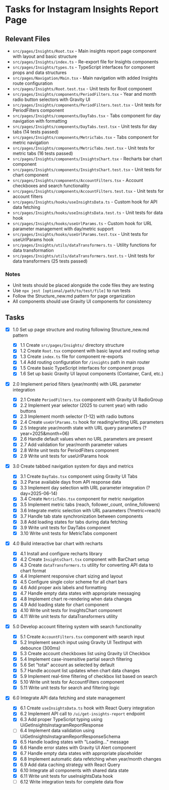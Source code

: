 # Tasks for Instagram Insights Report Page

## Relevant Files

- `src/pages/Insights/Root.tsx` - Main insights report page component with layout and basic structure
- `src/pages/Insights/index.ts` - Re-export file for Insights components
- `src/pages/Insights/types.ts` - TypeScript interfaces for component props and data structures
- `src/pages/Navigation/Main.tsx` - Main navigation with added Insights route configuration
- `src/pages/Insights/Root.test.tsx` - Unit tests for Root component
- `src/pages/Insights/components/PeriodFilters.tsx` - Year and month radio button selectors with Gravity UI
- `src/pages/Insights/components/PeriodFilters.test.tsx` - Unit tests for PeriodFilters component
- `src/pages/Insights/components/DayTabs.tsx` - Tabs component for day navigation with formatting
- `src/pages/Insights/components/DayTabs.test.tsx` - Unit tests for day tabs (14 tests passed)
- `src/pages/Insights/components/MetricTabs.tsx` - Tabs component for metric navigation
- `src/pages/Insights/components/MetricTabs.test.tsx` - Unit tests for metric tabs (16 tests passed)
- `src/pages/Insights/components/InsightsChart.tsx` - Recharts bar chart component
- `src/pages/Insights/components/InsightsChart.test.tsx` - Unit tests for chart component
- `src/pages/Insights/components/AccountFilters.tsx` - Account checkboxes and search functionality
- `src/pages/Insights/components/AccountFilters.test.tsx` - Unit tests for account filters
- `src/pages/Insights/hooks/useInsightsData.ts` - Custom hook for API data fetching
- `src/pages/Insights/hooks/useInsightsData.test.ts` - Unit tests for data hook
- `src/pages/Insights/hooks/useUrlParams.ts` - Custom hook for URL parameter management with day/metric support
- `src/pages/Insights/hooks/useUrlParams.test.tsx` - Unit tests for useUrlParams hook
- `src/pages/Insights/utils/dataTransformers.ts` - Utility functions for data transformation
- `src/pages/Insights/utils/dataTransformers.test.ts` - Unit tests for data transformers (25 tests passed)

### Notes

- Unit tests should be placed alongside the code files they are testing
- Use `npx jest [optional/path/to/test/file]` to run tests
- Follow the Structure_new.md pattern for page organization
- All components should use Gravity UI components for consistency

## Tasks

- [x] 1.0 Set up page structure and routing following Structure_new.md pattern

  - [x] 1.1 Create `src/pages/Insights/` directory structure
  - [x] 1.2 Create `Root.tsx` component with basic layout and routing setup
  - [x] 1.3 Create `index.ts` file for component re-exports
  - [x] 1.4 Add routing configuration for `/insights` path in main router
  - [x] 1.5 Create basic TypeScript interfaces for component props
  - [x] 1.6 Set up basic Gravity UI layout components (Container, Card, etc.)

- [x] 2.0 Implement period filters (year/month) with URL parameter integration

  - [x] 2.1 Create `PeriodFilters.tsx` component with Gravity UI RadioGroup
  - [x] 2.2 Implement year selector (2025 to current year) with radio buttons
  - [x] 2.3 Implement month selector (1-12) with radio buttons
  - [x] 2.4 Create `useUrlParams.ts` hook for reading/writing URL parameters
  - [x] 2.5 Integrate year/month state with URL query parameters (?year=2025&month=06)
  - [x] 2.6 Handle default values when no URL parameters are present
  - [x] 2.7 Add validation for year/month parameter values
  - [x] 2.8 Write unit tests for PeriodFilters component
  - [x] 2.9 Write unit tests for useUrlParams hook

- [x] 3.0 Create tabbed navigation system for days and metrics

  - [x] 3.1 Create `DayTabs.tsx` component using Gravity UI Tabs
  - [x] 3.2 Parse available days from API response data
  - [x] 3.3 Implement day selection with URL parameter integration (?day=2025-06-14)
  - [x] 3.4 Create `MetricTabs.tsx` component for metric navigation
  - [x] 3.5 Implement metric tabs (reach, follower_count, online_followers)
  - [x] 3.6 Integrate metric selection with URL parameters (?metric=reach)
  - [x] 3.7 Handle tab state synchronization between components
  - [x] 3.8 Add loading states for tabs during data fetching
  - [x] 3.9 Write unit tests for DayTabs component
  - [x] 3.10 Write unit tests for MetricTabs component

- [x] 4.0 Build interactive bar chart with recharts

  - [x] 4.1 Install and configure recharts library
  - [x] 4.2 Create `InsightsChart.tsx` component with BarChart setup
  - [x] 4.3 Create `dataTransformers.ts` utility for converting API data to chart format
  - [x] 4.4 Implement responsive chart sizing and layout
  - [x] 4.5 Configure single color scheme for all chart bars
  - [x] 4.6 Add proper axis labels and formatting
  - [x] 4.7 Handle empty data states with appropriate messaging
  - [x] 4.8 Implement chart re-rendering when data changes
  - [x] 4.9 Add loading state for chart component
  - [x] 4.10 Write unit tests for InsightsChart component
  - [x] 4.11 Write unit tests for dataTransformers utility

- [x] 5.0 Develop account filtering system with search functionality

  - [x] 5.1 Create `AccountFilters.tsx` component with search input
  - [x] 5.2 Implement search input using Gravity UI TextInput with debounce (300ms)
  - [x] 5.3 Create account checkboxes list using Gravity UI Checkbox
  - [x] 5.4 Implement case-insensitive partial search filtering
  - [x] 5.6 Set "total" account as selected by default
  - [x] 5.7 Handle account list updates when chart data changes
  - [x] 5.9 Implement real-time filtering of checkbox list based on search
  - [x] 5.10 Write unit tests for AccountFilters component
  - [x] 5.11 Write unit tests for search and filtering logic

- [x] 6.0 Integrate API data fetching and state management
  - [x] 6.1 Create `useInsightsData.ts` hook with React Query integration
  - [x] 6.2 Implement API call to `/ui/get-insights-report` endpoint
  - [x] 6.3 Add proper TypeScript typing using UiGetInsightsInstagramReportResponse
  - [ ] 6.4 Implement data validation using UiGetInsightsInstagramReportResponseSchema
  - [x] 6.5 Handle loading states with "Loading..." message
  - [x] 6.6 Handle error states with Gravity UI Alert component
  - [x] 6.7 Handle empty data states with appropriate placeholder
  - [x] 6.8 Implement automatic data refetching when year/month changes
  - [x] 6.9 Add data caching strategy with React Query
  - [x] 6.10 Integrate all components with shared data state
  - [x] 6.11 Write unit tests for useInsightsData hook
  - [ ] 6.12 Write integration tests for complete data flow
